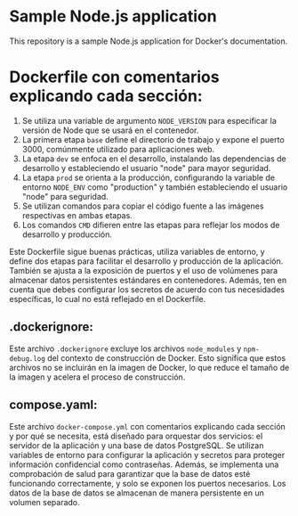 # Sample Node.js application
This repository is a sample Node.js application for Docker's documentation.

# Dockerfile con comentarios explicando cada sección:

1. Se utiliza una variable de argumento `NODE_VERSION` para especificar la versión de Node que se usará en el contenedor.
2. La primera etapa `base` define el directorio de trabajo y expone el puerto 3000, comúnmente utilizado para aplicaciones web.
3. La etapa `dev` se enfoca en el desarrollo, instalando las dependencias de desarrollo y estableciendo el usuario "node" para mayor seguridad.
4. La etapa `prod` se orienta a la producción, configurando la variable de entorno `NODE_ENV` como "production" y también estableciendo el usuario "node" para seguridad.
5. Se utilizan comandos para copiar el código fuente a las imágenes respectivas en ambas etapas.
6. Los comandos `CMD` difieren entre las etapas para reflejar los modos de desarrollo y producción.

Este Dockerfile sigue buenas prácticas, utiliza variables de entorno, y define dos etapas para facilitar el desarrollo y producción de la aplicación. También se ajusta a la exposición de puertos y el uso de volúmenes para almacenar datos persistentes estándares en contenedores. Además, ten en cuenta que debes configurar los secretos de acuerdo con tus necesidades específicas, lo cual no está reflejado en el Dockerfile.

## .dockerignore:
Este archivo `.dockerignore` excluye los archivos `node_modules` y `npm-debug.log` del contexto de construcción de Docker. Esto significa que estos archivos no se incluirán en la imagen de Docker, lo que reduce el tamaño de la imagen y acelera el proceso de construcción.

## compose.yaml:
Este archivo `docker-compose.yml` con comentarios explicando cada sección y por qué se necesita, está diseñado para orquestar dos servicios: el servidor de la aplicación y una base de datos PostgreSQL. Se utilizan variables de entorno para configurar la aplicación y secretos para proteger información confidencial como contraseñas. Además, se implementa una comprobación de salud para garantizar que la base de datos esté funcionando correctamente, y solo se exponen los puertos necesarios. Los datos de la base de datos se almacenan de manera persistente en un volumen separado.